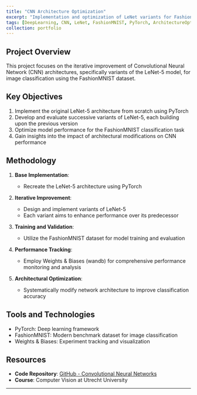 ```yaml
---
title: "CNN Architecture Optimization"
excerpt: "Implementation and optimization of LeNet variants for FashionMNIST Classification"
tags: [DeepLearning, CNN, LeNet, FashionMNIST, PyTorch, ArchitectureOptimization, ComputerVision, MachineLearning, WeightsAndBiases, ImageClassification]
collection: portfolio
---
```


## Project Overview

This project focuses on the iterative improvement of Convolutional Neural Network (CNN) architectures, specifically variants of the LeNet-5 model, for image classification using the FashionMNIST dataset.

## Key Objectives

1. Implement the original LeNet-5 architecture from scratch using PyTorch
2. Develop and evaluate successive variants of LeNet-5, each building upon the previous version
3. Optimize model performance for the FashionMNIST classification task
4. Gain insights into the impact of architectural modifications on CNN performance

## Methodology

1. **Base Implementation**: 
   - Recreate the LeNet-5 architecture using PyTorch

2. **Iterative Improvement**:
   - Design and implement variants of LeNet-5
   - Each variant aims to enhance performance over its predecessor

3. **Training and Validation**:
   - Utilize the FashionMNIST dataset for model training and evaluation

4. **Performance Tracking**:
   - Employ Weights & Biases (wandb) for comprehensive performance monitoring and analysis

5. **Architectural Optimization**:
   - Systematically modify network architecture to improve classification accuracy

## Tools and Technologies

- PyTorch: Deep learning framework
- FashionMNIST: Modern benchmark dataset for image classification
- Weights & Biases: Experiment tracking and visualization

## Resources

- **Code Repository**: [GitHub - Convolutional Neural Networks](https://github.com/RiccardoCampanella/Computer_Vision/tree/main/convolutional_neural_networks)
- **Course**: Computer Vision at Utrecht University

---